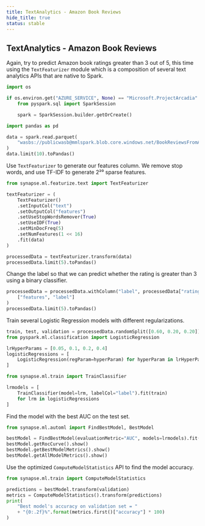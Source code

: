 ```yaml
---
title: TextAnalytics - Amazon Book Reviews
hide_title: true
status: stable
---
```

## TextAnalytics - Amazon Book Reviews

Again, try to predict Amazon book ratings greater than 3 out of 5, this time using
the `TextFeaturizer` module which is a composition of several text analytics APIs that
are native to Spark.


```python
import os

if os.environ.get("AZURE_SERVICE", None) == "Microsoft.ProjectArcadia":
    from pyspark.sql import SparkSession

    spark = SparkSession.builder.getOrCreate()
```


```python
import pandas as pd
```


```python
data = spark.read.parquet(
    "wasbs://publicwasb@mmlspark.blob.core.windows.net/BookReviewsFromAmazon10K.parquet"
)
data.limit(10).toPandas()
```

Use `TextFeaturizer` to generate our features column.  We remove stop words, and use TF-IDF
to generate 2²⁰ sparse features.


```python
from synapse.ml.featurize.text import TextFeaturizer

textFeaturizer = (
    TextFeaturizer()
    .setInputCol("text")
    .setOutputCol("features")
    .setUseStopWordsRemover(True)
    .setUseIDF(True)
    .setMinDocFreq(5)
    .setNumFeatures(1 << 16)
    .fit(data)
)
```


```python
processedData = textFeaturizer.transform(data)
processedData.limit(5).toPandas()
```

Change the label so that we can predict whether the rating is greater than 3 using a binary
classifier.


```python
processedData = processedData.withColumn("label", processedData["rating"] > 3).select(
    ["features", "label"]
)
processedData.limit(5).toPandas()
```

Train several Logistic Regression models with different regularizations.


```python
train, test, validation = processedData.randomSplit([0.60, 0.20, 0.20])
from pyspark.ml.classification import LogisticRegression

lrHyperParams = [0.05, 0.1, 0.2, 0.4]
logisticRegressions = [
    LogisticRegression(regParam=hyperParam) for hyperParam in lrHyperParams
]

from synapse.ml.train import TrainClassifier

lrmodels = [
    TrainClassifier(model=lrm, labelCol="label").fit(train)
    for lrm in logisticRegressions
]
```

Find the model with the best AUC on the test set.


```python
from synapse.ml.automl import FindBestModel, BestModel

bestModel = FindBestModel(evaluationMetric="AUC", models=lrmodels).fit(test)
bestModel.getRocCurve().show()
bestModel.getBestModelMetrics().show()
bestModel.getAllModelMetrics().show()
```

Use the optimized `ComputeModelStatistics` API to find the model accuracy.


```python
from synapse.ml.train import ComputeModelStatistics

predictions = bestModel.transform(validation)
metrics = ComputeModelStatistics().transform(predictions)
print(
    "Best model's accuracy on validation set = "
    + "{0:.2f}%".format(metrics.first()["accuracy"] * 100)
)
```

